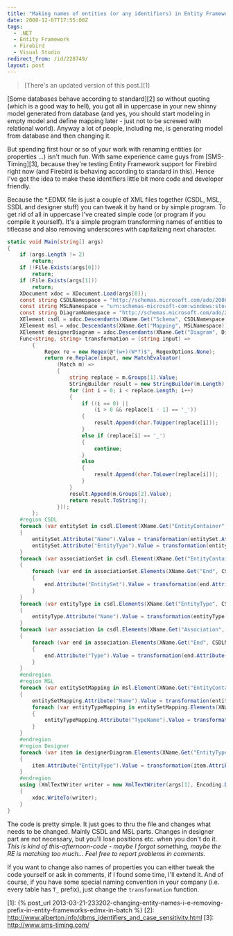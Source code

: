 ```yaml
---
title: "Making names of entities (or any identifiers) in Entity Framework model \"code and developer friendly\" (= not uppercase)"
date: 2008-12-07T17:55:00Z
tags:
  - .NET
  - Entity Framework
  - Firebird
  - Visual Studio
redirect_from: /id/228749/
layout: post
---
```

> [There's an updated version of this post.][1]

[Some databases behave according to standard][2] so without quoting (which is a good way to hell), you got all in uppercase in your new shinny model generated from database (and yes, you should start modeling in empty model and define mapping later - just not to be screwed with relational world). Anyway a lot of people, including me, is generating model from database and then changing it.

But spending first hour or so of your work with renaming entities (or properties ...) isn't much fun. With same experience came guys from [SMS-Timing][3], because they're testing Entity Framework support for Firebird right now (and Firebird is behaving according to standard in this). Hence I've got the idea to make these identifiers little bit more code and developer friendly.

Because the *.EDMX file is just a couple of XML files together (CSDL, MSL, SSDL and designer stuff) you can tweak it by hand or by simple program. To get rid of all in uppercase I've created simple code (or program if you compile it yourself). It's a simple program transforming names of entities to titlecase and also removing underscores with capitalizing next character.

```csharp
static void Main(string[] args)
{
    if (args.Length != 2)
        return;
    if (!File.Exists(args[0]))
        return;
    if (File.Exists(args[1]))
        return;
    XDocument xdoc = XDocument.Load(args[0]);
    const string CSDLNamespace = "http://schemas.microsoft.com/ado/2006/04/edm";
    const string MSLNamespace = "urn:schemas-microsoft-com:windows:storage:mapping:CS";
    const string DiagramNamespace = "http://schemas.microsoft.com/ado/2007/06/edmx";
    XElement csdl = xdoc.Descendants(XName.Get("Schema", CSDLNamespace)).First();
    XElement msl = xdoc.Descendants(XName.Get("Mapping", MSLNamespace)).First();
    XElement designerDiagram = xdoc.Descendants(XName.Get("Diagram", DiagramNamespace)).First();
    Func<string, string> transformation = (string input) =>
        {
            Regex re = new Regex(@"(w+)(W*?)$", RegexOptions.None);
            return re.Replace(input, new MatchEvaluator(
                (Match m) =>
                {
                    string replace = m.Groups[1].Value;
                    StringBuilder result = new StringBuilder(m.Length);
                    for (int i = 0; i < replace.Length; i++)
                    {
                        if ((i == 0) ||
                            (i > 0 && replace[i - 1] == '_'))
                        {
                            result.Append(char.ToUpper(replace[i]));
                        }
                        else if (replace[i] == '_')
                        {
                            continue;
                        }
                        else
                        {
                            result.Append(char.ToLower(replace[i]));
                        }
                    }
                    result.Append(m.Groups[2].Value);
                    return result.ToString();
                }));
        };
    #region CSDL
    foreach (var entitySet in csdl.Element(XName.Get("EntityContainer", CSDLNamespace)).Elements(XName.Get("EntitySet", CSDLNamespace)))
    {
        entitySet.Attribute("Name").Value = transformation(entitySet.Attribute("Name").Value);
        entitySet.Attribute("EntityType").Value = transformation(entitySet.Attribute("EntityType").Value);
    }
    foreach (var associationSet in csdl.Element(XName.Get("EntityContainer", CSDLNamespace)).Elements(XName.Get("AssociationSet", CSDLNamespace)))
    {
        foreach (var end in associationSet.Elements(XName.Get("End", CSDLNamespace)))
        {
            end.Attribute("EntitySet").Value = transformation(end.Attribute("EntitySet").Value);
        }
    }
    foreach (var entityType in csdl.Elements(XName.Get("EntityType", CSDLNamespace)))
    {
        entityType.Attribute("Name").Value = transformation(entityType.Attribute("Name").Value);
    }
    foreach (var association in csdl.Elements(XName.Get("Association", CSDLNamespace)))
    {
        foreach (var end in association.Elements(XName.Get("End", CSDLNamespace)))
        {
            end.Attribute("Type").Value = transformation(end.Attribute("Type").Value);
        }
    }
    #endregion
    #region MSL
    foreach (var entitySetMapping in msl.Element(XName.Get("EntityContainerMapping", MSLNamespace)).Elements(XName.Get("EntitySetMapping", MSLNamespace)))
    {
        entitySetMapping.Attribute("Name").Value = transformation(entitySetMapping.Attribute("Name").Value);
        foreach (var entityTypeMapping in entitySetMapping.Elements(XName.Get("EntityTypeMapping", MSLNamespace)))
        {
            entityTypeMapping.Attribute("TypeName").Value = transformation(entityTypeMapping.Attribute("TypeName").Value);
        }
    }
    #endregion
    #region Designer
    foreach (var item in designerDiagram.Elements(XName.Get("EntityTypeShape", DiagramNamespace)))
    {
        item.Attribute("EntityType").Value = transformation(item.Attribute("EntityType").Value);
    }
    #endregion
    using (XmlTextWriter writer = new XmlTextWriter(args[1], Encoding.Default))
    {
        xdoc.WriteTo(writer);
    }
}
```

The code is pretty simple. It just goes to thru the file and changes what needs to be changed. Mainly CSDL and MSL parts. Changes in designer part are not necessary, but you'll lose positions etc. when you don't do it. _This is kind of this-afternoon-code - maybe I forgot something, maybe the RE is matching too much... Feel free to report problems in comments._

If you want to change also names of properties you can either tweak the code yourself or ask in comments, if I found some time, I'll extend it. And of course, if you have some special naming convention in your company (i.e. every table has `T_` prefix), just change the `transformation` function.

[1]: {% post_url 2013-03-21-233202-changing-entity-names-i-e-removing-prefix-in-entity-frameworks-edmx-in-batch %}
[2]: http://www.alberton.info/dbms_identifiers_and_case_sensitivity.html
[3]: http://www.sms-timing.com/